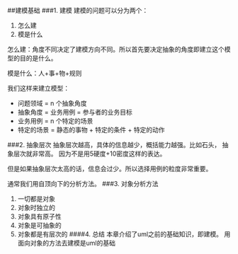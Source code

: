 ##建模基础
###1. 建模
建模的问题可以分为两个：

1. 怎么建
2. 模是什么

怎么建：角度不同决定了建模方向不同。所以首先要决定抽象的角度即建立这个模型的目的是什么。

模是什么：人+事+物+规则

我们这样来建立模型：

- 问题领域 = n 个抽象角度
- 抽象角度 = 业务用例 = 参与者的业务目标
- 业务用例 = n 个特定的场景
- 特定的场景 = 静态的事物 + 特定的条件 + 特定的动作

###2. 抽象层次
抽象层次越高，具体的信息越少，概括能力越强。比如石头， 抽象层次就非常高。 因为不是用5硬度+10密度这样的表达。

但是如果抽象层次太高的话，信息会过少。所以选择用例的粒度非常重要。

通常我们用自顶向下的分析方法。
###3. 对象分析方法
1. 一切都是对象
2. 对象时独立的
3. 对象具有原子性
4. 对象是可抽象的
5. 对象都是有层次的
####4. 总结
本章介绍了uml之前的基础知识，即建模。 用面向对象的方法去建模是uml的基础
